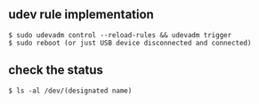 ## udev rule implementation
```
$ sudo udevadm control --reload-rules && udevadm trigger
$ sudo reboot (or just USB device disconnected and connected)
```
## check the status
```
$ ls -al /dev/(designated name)
```


